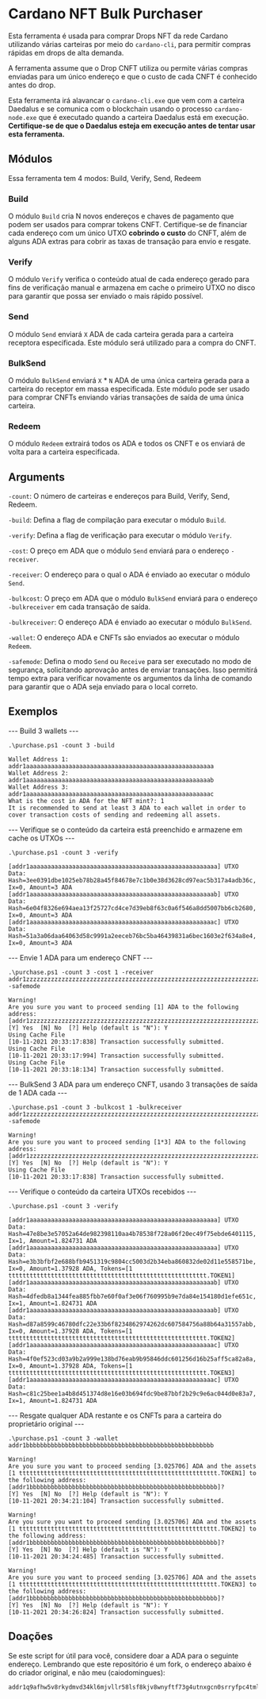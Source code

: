 # Cardano NFT Bulk Purchaser

Esta ferramenta é usada para comprar Drops NFT da rede Cardano utilizando várias carteiras por meio do `cardano-cli`, para permitir compras rápidas em drops de alta demanda.

A ferramenta assume que o Drop CNFT utiliza ou permite várias compras enviadas para um único endereço e que o custo de cada CNFT é conhecido antes do drop.

Esta ferramenta irá alavancar o `cardano-cli.exe` que vem com a carteira Daedalus e se comunica com o blockchain usando o processo `cardano-node.exe` que é executado quando a carteira Daedalus está em execução. **Certifique-se de que o Daedalus esteja em execução antes de tentar usar esta ferramenta.**

## Módulos

Essa ferramenta tem 4 modos: Build, Verify, Send, Redeem

### Build

O módulo `Build` cria N novos endereços e chaves de pagamento que podem ser usados para comprar tokens CNFT. Certifique-se de financiar cada endereço com um único UTXO **cobrindo o custo** do CNFT, além de alguns ADA extras para cobrir as taxas de transação para envio e resgate.

### Verify

O módulo `Verify` verifica o conteúdo atual de cada endereço gerado para fins de verificação manual e armazena em cache o primeiro UTXO no disco para garantir que possa ser enviado o mais rápido possível.

### Send

O módulo `Send` enviará `X` ADA de cada carteira gerada para a carteira receptora especificada. Este módulo será utilizado para a compra do CNFT.

### BulkSend

O módulo `BulkSend` enviará `X` * `N` ADA de uma única carteira gerada para a carteira do receptor em massa especificada. Este módulo pode ser usado para comprar CNFTs enviando várias transações de saída de uma única carteira.

### Redeem

O módulo `Redeem` extrairá todos os ADA e todos os CNFT e os enviará de volta para a carteira especificada.

## Arguments ##

`-count`: O número de carteiras e endereços para Build, Verify, Send, Redeem.

`-build`: Defina a flag de compilação para executar o módulo `Build`.

`-verify`: Defina a flag de verificação para executar o módulo `Verify`.

`-cost`: O preço em ADA que o módulo `Send` enviará para o endereço `-receiver`.

`-receiver`: O endereço para o qual o ADA é enviado ao executar o módulo `Send`.

`-bulkcost`: O preço em ADA que o módulo `BulkSend` enviará para o endereço `-bulkreceiver` em cada transação de saída.

`-bulkreceiver`: O endereço ADA é enviado ao executar o módulo `BulkSend`.

`-wallet`: O endereço ADA e CNFTs são enviados ao executar o módulo `Redeem`.

`-safemode`: Defina o modo `Send` ou `Receive` para ser executado no modo de segurança, solicitando aprovação antes de enviar transações. Isso permitirá tempo extra para verificar novamente os argumentos da linha de comando para garantir que o ADA seja enviado para o local correto.

## Exemplos

--- Build 3 wallets ---
```
.\purchase.ps1 -count 3 -build

Wallet Address 1: addr1aaaaaaaaaaaaaaaaaaaaaaaaaaaaaaaaaaaaaaaaaaaaaaaaaaaaa
Wallet Address 2: addr1aaaaaaaaaaaaaaaaaaaaaaaaaaaaaaaaaaaaaaaaaaaaaaaaaaaab
Wallet Address 3: addr1aaaaaaaaaaaaaaaaaaaaaaaaaaaaaaaaaaaaaaaaaaaaaaaaaaaac
What is the cost in ADA for the NFT mint?: 1
It is recommended to send at least 3 ADA to each wallet in order to cover transaction costs of sending and redeeming all assets.
```

--- Verifique se o conteúdo da carteira está preenchido e armazene em cache os UTXOs ---

```
.\purchase.ps1 -count 3 -verify

[addr1aaaaaaaaaaaaaaaaaaaaaaaaaaaaaaaaaaaaaaaaaaaaaaaaaaaaa] UTXO Data: Hash=3ee0391dbe1025eb78b28a45f84678e7c1b0e38d3628cd97eac5b317a4adb36c, Ix=0, Amount=3 ADA
[addr1aaaaaaaaaaaaaaaaaaaaaaaaaaaaaaaaaaaaaaaaaaaaaaaaaaaab] UTXO Data: Hash=6e04f8326e694aea13f25727cd4ce7d39eb8f63c0a6f546a8dd5007bb6cb2680, Ix=0, Amount=3 ADA
[addr1aaaaaaaaaaaaaaaaaaaaaaaaaaaaaaaaaaaaaaaaaaaaaaaaaaaac] UTXO Data: Hash=51a3a06daa64063d58c9991a2eeceb76bc5ba46439831a6bec1603e2f634a8e4, Ix=0, Amount=3 ADA

```

--- Envie 1 ADA para um endereço CNFT ---

```
.\purchase.ps1 -count 3 -cost 1 -receiver addr1zzzzzzzzzzzzzzzzzzzzzzzzzzzzzzzzzzzzzzzzzzzzzzzzzzzzzzzzzzzzzzzzzzzzzzzzzzzzzzzzzzzzzzzzzzzzzzzzzz -safemode

Warning!
Are you sure you want to proceed sending [1] ADA to the following address:
[addr1zzzzzzzzzzzzzzzzzzzzzzzzzzzzzzzzzzzzzzzzzzzzzzzzzzzzzzzzzzzzzzzzzzzzzzzzzzzzzzzzzzzzzzzzzzzzzzzzzz]?
[Y] Yes  [N] No  [?] Help (default is "N"): Y
Using Cache File
[10-11-2021 20:33:17:838] Transaction successfully submitted.
Using Cache File
[10-11-2021 20:33:17:994] Transaction successfully submitted.
Using Cache File
[10-11-2021 20:33:18:134] Transaction successfully submitted.
```

--- BulkSend 3 ADA para um endereço CNFT, usando 3 transações de saída de 1 ADA cada ---

```
.\purchase.ps1 -count 3 -bulkcost 1 -bulkreceiver addr1zzzzzzzzzzzzzzzzzzzzzzzzzzzzzzzzzzzzzzzzzzzzzzzzzzzzzzzzzzzzzzzzzzzzzzzzzzzzzzzzzzzzzzzzzzzzzzzzzz -safemode

Warning!
Are you sure you want to proceed sending [1*3] ADA to the following address:
[addr1zzzzzzzzzzzzzzzzzzzzzzzzzzzzzzzzzzzzzzzzzzzzzzzzzzzzzzzzzzzzzzzzzzzzzzzzzzzzzzzzzzzzzzzzzzzzzzzzzz]?
[Y] Yes  [N] No  [?] Help (default is "N"): Y
Using Cache File
[10-11-2021 20:33:17:838] Transaction successfully submitted.
```

--- Verifique o conteúdo da carteira UTXOs recebidos ---

```
.\purchase.ps1 -count 3 -verify

[addr1aaaaaaaaaaaaaaaaaaaaaaaaaaaaaaaaaaaaaaaaaaaaaaaaaaaaa] UTXO Data: Hash=47e8be3e57052a64de982398110aa4b78538f728a06f20ec49f75ebde6401115, Ix=1, Amount=1.824731 ADA
[addr1aaaaaaaaaaaaaaaaaaaaaaaaaaaaaaaaaaaaaaaaaaaaaaaaaaaaa] UTXO Data: Hash=e3b3bfbf2e688bfb9451319c9804cc5003d2b34eba860832de02d11e558571be, Ix=0, Amount=1.37928 ADA, Tokens=[1 tttttttttttttttttttttttttttttttttttttttttttttttttttttttt.TOKEN1]
[addr1aaaaaaaaaaaaaaaaaaaaaaaaaaaaaaaaaaaaaaaaaaaaaaaaaaaab] UTXO Data: Hash=4dfedb8a1344fea885fbb7e60f0af3e06f760995b9e7da84e154180d1efe651c, Ix=1, Amount=1.824731 ADA
[addr1aaaaaaaaaaaaaaaaaaaaaaaaaaaaaaaaaaaaaaaaaaaaaaaaaaaab] UTXO Data: Hash=d87a8599c46780dfc22e33b6f8234862974262dc607584756a88b64a31557abb, Ix=0, Amount=1.37928 ADA, Tokens=[1 tttttttttttttttttttttttttttttttttttttttttttttttttttttttt.TOKEN2]
[addr1aaaaaaaaaaaaaaaaaaaaaaaaaaaaaaaaaaaaaaaaaaaaaaaaaaaac] UTXO Data: Hash=4f0ef523cd03a9b2a999e138bd76eab9b95846ddc601256d16b25aff5ca82a8a, Ix=0, Amount=1.37928 ADA, Tokens=[1 tttttttttttttttttttttttttttttttttttttttttttttttttttttttt.TOKEN3]
[addr1aaaaaaaaaaaaaaaaaaaaaaaaaaaaaaaaaaaaaaaaaaaaaaaaaaaac] UTXO Data: Hash=c81c25bee1a4b8d451374d8e16e03b694fdc9be87bbf2b29c9e6ac044d0e83a7, Ix=1, Amount=1.824731 ADA
```

--- Resgate qualquer ADA restante e os CNFTs para a carteira do proprietário original ---

```
.\purchase.ps1 -count 3 -wallet addr1bbbbbbbbbbbbbbbbbbbbbbbbbbbbbbbbbbbbbbbbbbbbbbbbbbbbb

Warning!
Are you sure you want to proceed sending [3.025706] ADA and the assets [1 tttttttttttttttttttttttttttttttttttttttttttttttttttttttt.TOKEN1] to the following address:
[addr1bbbbbbbbbbbbbbbbbbbbbbbbbbbbbbbbbbbbbbbbbbbbbbbbbbbbb]?
[Y] Yes  [N] No  [?] Help (default is "N"): Y
[10-11-2021 20:34:21:104] Transaction successfully submitted.

Warning!
Are you sure you want to proceed sending [3.025706] ADA and the assets [1 tttttttttttttttttttttttttttttttttttttttttttttttttttttttt.TOKEN2] to the following address:
[addr1bbbbbbbbbbbbbbbbbbbbbbbbbbbbbbbbbbbbbbbbbbbbbbbbbbbbb]?
[Y] Yes  [N] No  [?] Help (default is "N"): Y
[10-11-2021 20:34:24:485] Transaction successfully submitted.

Warning!
Are you sure you want to proceed sending [3.025706] ADA and the assets [1 tttttttttttttttttttttttttttttttttttttttttttttttttttttttt.TOKEN3] to the following address:
[addr1bbbbbbbbbbbbbbbbbbbbbbbbbbbbbbbbbbbbbbbbbbbbbbbbbbbbb]?
[Y] Yes  [N] No  [?] Help (default is "N"): Y
[10-11-2021 20:34:26:824] Transaction successfully submitted.
```

## Doações

Se este script for útil para você, considere doar a ADA para o seguinte endereço. Lembrando que este repositório é um fork, o endereço abaixo é do criador original, e não meu (caiodomingues):

```
addr1q9afhw5v8rkydmvd34kl6mjvllr58lsf8kjv8wnyftf73g4utnxgcn0srryfpc4tmlq0n9lr9w5uhzqax88dneyhs48q84wugk
```
